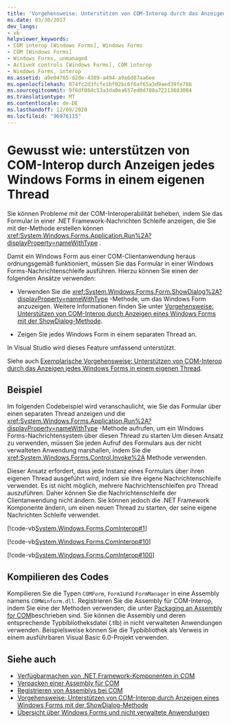 ```yaml
---
title: 'Vorgehensweise: Unterstützen von COM-Interop durch das Anzeigen einzelner Windows Forms in einem eigenen Thread'
ms.date: 03/30/2017
dev_langs:
- vb
helpviewer_keywords:
- COM interop [Windows Forms], Windows Forms
- COM [Windows Forms]
- Windows Forms, unmanaged
- ActiveX controls [Windows Forms], COM interop
- Windows Forms, interop
ms.assetid: a9e04765-d2de-4389-a494-a9a6d07aa6ee
ms.openlocfilehash: 074fc2d3fcfe1bf02bc6f6af65a3d9aed39fe786
ms.sourcegitcommit: 9f6df084c53a3da0ea657ed0d708a72213683084
ms.translationtype: MT
ms.contentlocale: de-DE
ms.lasthandoff: 12/09/2020
ms.locfileid: "96976115"
---
```

# <a name="how-to-support-com-interop-by-displaying-each-windows-form-on-its-own-thread"></a>Gewusst wie: unterstützen von COM-Interop durch Anzeigen jedes Windows Forms in einem eigenen Thread

Sie können Probleme mit der COM-Interoperabilität beheben, indem Sie das Formular in einer .NET Framework-Nachrichten Schleife anzeigen, die Sie mit der-Methode erstellen können <xref:System.Windows.Forms.Application.Run%2A?displayProperty=nameWithType> .

Damit ein Windows Form aus einer COM-Clientanwendung heraus ordnungsgemäß funktioniert, müssen Sie das Formular in einer Windows Forms-Nachrichtenschleife ausführen. Hierzu können Sie einen der folgenden Ansätze verwenden:

- Verwenden Sie die <xref:System.Windows.Forms.Form.ShowDialog%2A?displayProperty=nameWithType> -Methode, um das Windows Form anzuzeigen. Weitere Informationen finden Sie unter [Vorgehensweise: Unterstützen von COM-Interop durch Anzeigen eines Windows Forms mit der ShowDialog-Methode](com-interop-by-displaying-a-windows-form-shadow.md).

- Zeigen Sie jedes Windows Form in einem separaten Thread an.

In Visual Studio wird dieses Feature umfassend unterstützt.

Siehe auch [Exemplarische Vorgehensweise: Unterstützen von COM-Interop durch das Anzeigen jedes Windows Forms in einem eigenen Thread](/previous-versions/visualstudio/visual-studio-2010/ms233639(v=vs.100)).

## <a name="example"></a>Beispiel

Im folgenden Codebeispiel wird veranschaulicht, wie Sie das Formular über einen separaten Thread anzeigen und die <xref:System.Windows.Forms.Application.Run%2A?displayProperty=nameWithType> -Methode aufrufen, um ein Windows Forms-Nachrichtensystem über diesen Thread zu starten Um diesen Ansatz zu verwenden, müssen Sie jeden Aufruf des Formulars aus der nicht verwalteten Anwendung marshallen, indem Sie die <xref:System.Windows.Forms.Control.Invoke%2A> Methode verwenden.

Dieser Ansatz erfordert, dass jede Instanz eines Formulars über ihren eigenen Thread ausgeführt wird, indem sie ihre eigene Nachrichtenschleife verwendet. Es ist nicht möglich, mehrere Nachrichtenschleifen pro Thread auszuführen. Daher können Sie die Nachrichtenschleife der Clientanwendung nicht ändern. Sie können jedoch die .NET Framework Komponente ändern, um einen neuen Thread zu starten, der seine eigene Nachrichten Schleife verwendet.

[!code-vb[System.Windows.Forms.ComInterop#1](~/samples/snippets/visualbasic/VS_Snippets_Winforms/System.Windows.Forms.ComInterop/VB/COMForm.vb#1)]

[!code-vb[System.Windows.Forms.ComInterop#10](~/samples/snippets/visualbasic/VS_Snippets_Winforms/System.Windows.Forms.ComInterop/VB/FormManager.vb#10)]

[!code-vb[System.Windows.Forms.ComInterop#100](~/samples/snippets/visualbasic/VS_Snippets_Winforms/System.Windows.Forms.ComInterop/VB/Form1.vb#100)]

## <a name="compile-the-code"></a>Kompilieren des Codes

Kompilieren Sie die Typen `COMForm`, `Form1`und `FormManager` in eine Assembly namens `COMWinform.dll`. Registrieren Sie die Assembly für COM-Interop, indem Sie eine der Methoden verwenden, die unter [Packaging an Assembly for COM](/dotnet/framework/interop/packaging-an-assembly-for-co)beschrieben sind. Sie können die Assembly und deren entsprechende Typbibliotheksdatei (.tlb) in nicht verwalteten Anwendungen verwenden. Beispielsweise können Sie die Typbibliothek als Verweis in einem ausführbaren Visual Basic 6.0-Projekt verwenden.

## <a name="see-also"></a>Siehe auch

- [Verfügbarmachen von .NET Framework-Komponenten in COM](/dotnet/framework/interop/exposing-dotnet-components-to-co)
- [Verpacken einer Assembly für COM](/dotnet/framework/interop/packaging-an-assembly-for-co)
- [Registrieren von Assemblys bei COM](/dotnet/framework/interop/registering-assemblies-with-co)
- [Vorgehensweise: Unterstützen von COM-Interop durch Anzeigen eines Windows Forms mit der ShowDialog-Methode](com-interop-by-displaying-a-windows-form-shadow.md)
- [Übersicht über Windows Forms und nicht verwaltete Anwendungen](windows-forms-and-unmanaged-applications-overview.md)
